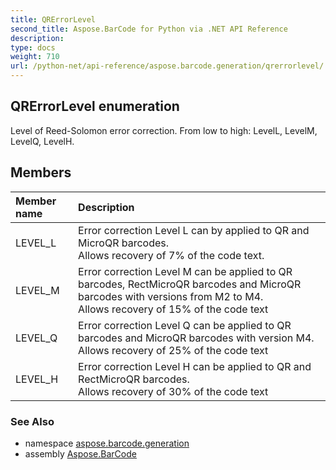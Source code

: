 ```yaml
---
title: QRErrorLevel
second_title: Aspose.BarCode for Python via .NET API Reference
description: 
type: docs
weight: 710
url: /python-net/api-reference/aspose.barcode.generation/qrerrorlevel/
---
```


## QRErrorLevel enumeration

Level of Reed-Solomon error correction. From low to high: LevelL, LevelM, LevelQ, LevelH.

## Members
| Member name | Description |
| :- | :- |
|LEVEL_L|Error correction Level L can by applied to QR and MicroQR barcodes.<br/>            Allows recovery of 7% of the code text.|
|LEVEL_M|Error correction Level M can be applied to QR barcodes, RectMicroQR barcodes and MicroQR barcodes with versions from M2 to M4.<br/>            Allows recovery of 15% of the code text|
|LEVEL_Q|Error correction Level Q can be applied to QR barcodes and MicroQR barcodes with version M4.<br/>            Allows recovery of 25% of the code text|
|LEVEL_H|Error correction Level H can be applied to QR and RectMicroQR barcodes.<br/>            Allows recovery of 30% of the code text|

### See Also

* namespace [aspose.barcode.generation](/barcode/python-net/api-reference/aspose.barcode.generation/)
* assembly [Aspose.BarCode](/barcode/python-net/api-reference/)

